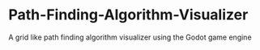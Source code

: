 # Path-Finding-Algorithm-Visualizer
A grid like path finding algorithm visualizer using the Godot game engine
